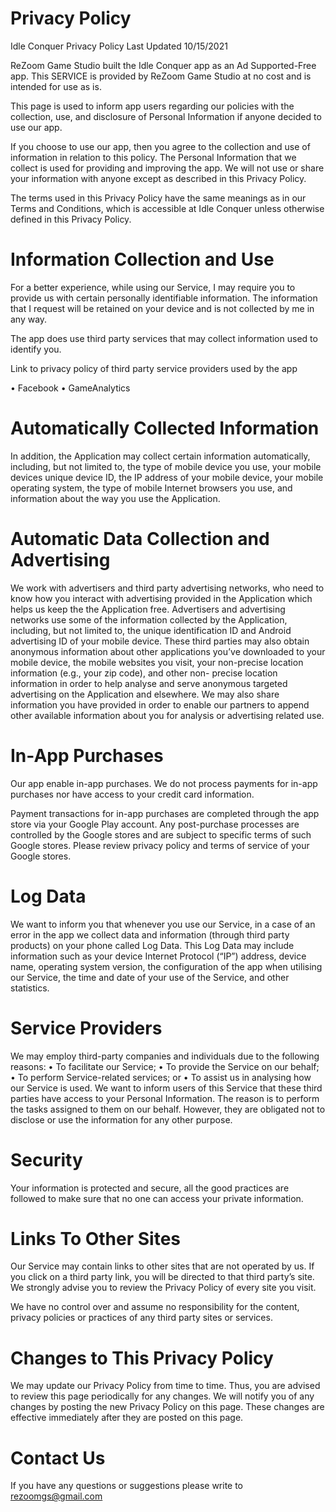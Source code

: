 # Privacy Policy
 
Idle Conquer Privacy Policy
Last Updated 10/15/2021
 
ReZoom Game Studio built the Idle Conquer app as an Ad Supported-Free app. This SERVICE is provided by ReZoom Game Studio at no cost and is intended for use as is.
 
This page is used to inform app users regarding our policies with the collection, use, and disclosure of Personal Information if anyone decided to use our app.
 
If you choose to use our app, then you agree to the collection and use of information in relation to this policy. The Personal Information that we collect is used for providing and improving the app. We will not use or share your information with anyone except as described in this Privacy Policy.
 
The terms used in this Privacy Policy have the same meanings as in our Terms and Conditions, which is accessible at Idle Conquer unless otherwise defined in this Privacy Policy.
 

# Information Collection and Use

For a better experience, while using our Service, I may require you to provide us with certain personally identifiable information. The information that I request will be retained on your device and is not collected by me in any way.

The app does use third party services that may collect information used to identify you.

Link to privacy policy of third party service providers used by the app

•	Facebook
•	GameAnalytics

 
# Automatically Collected Information
 
In addition, the Application may collect certain information automatically, including, but not limited to, the type of mobile device you use, your mobile devices unique device ID, the IP address of your mobile device, your mobile operating system, the type of mobile Internet browsers you use, and information about the way you use the Application.


# Automatic Data Collection and Advertising

We work with advertisers and third party advertising networks, who need to know how you interact with advertising provided in the Application which helps us keep the the Application free. Advertisers and advertising networks use some of the information collected by the Application, including, but not limited to, the unique identification ID and Android advertising ID of your mobile device. These third parties may also obtain anonymous information about other applications you’ve downloaded to your mobile device, the mobile websites you visit, your non-precise location information (e.g., your zip code), and other non- precise location information in order to help analyse and serve anonymous targeted advertising on the Application and elsewhere.
We may also share information you have provided in order to enable our partners to append other available information about you for analysis or advertising related use.
 
# In-App Purchases

Our app enable in-app purchases. We do not process payments for in-app purchases nor have access to your credit card information.

Payment transactions for in-app purchases are completed through the app store via your Google Play account. Any post-purchase processes are controlled by the Google stores and are subject to specific terms of such Google stores. Please review privacy policy and terms of service of your Google stores.

# Log Data

We want to inform you that whenever you use our Service, in a case of an error in the app we collect data and information (through third party products) on your phone called Log Data. This Log Data may include information such as your device Internet Protocol (“IP”) address, device name, operating system version, the configuration of the app when utilising our Service, the time and date of your use of the Service, and other statistics.

# Service Providers

We may employ third-party companies and individuals due to the following reasons:
•	To facilitate our Service;
•	To provide the Service on our behalf;
•	To perform Service-related services; or
•	To assist us in analysing how our Service is used.
We want to inform users of this Service that these third parties have access to your Personal Information. The reason is to perform the tasks assigned to them on our behalf. However, they are obligated not to disclose or use the information for any other purpose.

# Security

Your information is protected and secure, all the good practices are followed to make sure that no one can access your private information.

# Links To Other Sites

Our Service may contain links to other sites that are not operated by us. If you click on a third party link, you will be directed to that third party’s site. We strongly advise you to review the Privacy Policy of every site you visit.

We have no control over and assume no responsibility for the content, privacy policies or practices of any third party sites or services.
 
# Changes to This Privacy Policy

We may update our Privacy Policy from time to time. Thus, you are advised to review this page periodically for any changes. We will notify you of any changes by posting the new Privacy Policy on this page. These changes are effective immediately after they are posted on this page.

# Contact Us

If you have any questions or suggestions please write to rezoomgs@gmail.com

